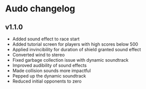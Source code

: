 # Audo changelog

## v1.1.0
- Added sound effect to race start
- Added tutorial screen for players with high scores below 500
- Applied invincibility for duration of shield granted sound effect
- Converted wind to stereo
- Fixed garbage collection issue with dynamic soundtrack
- Improved audibility of sound effects
- Made collision sounds more impactful
- Pepped up the dynamic soundtrack
- Reduced initial opponents to zero
